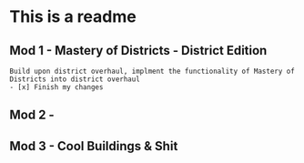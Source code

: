 # This is a readme

## Mod 1 - Mastery of Districts - District Edition

	Build upon district overhaul, implment the functionality of Mastery of Districts into district overhaul
	- [x] Finish my changes
 

## Mod 2 - 

## Mod 3 - Cool Buildings & Shit

